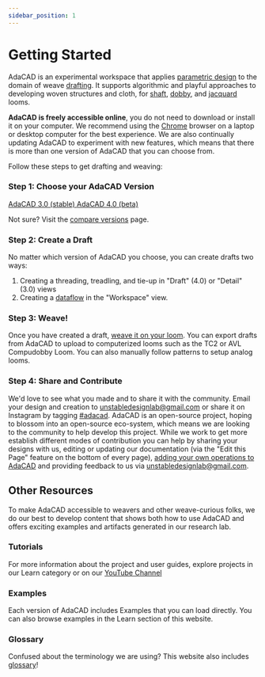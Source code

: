 ```yaml
---
sidebar_position: 1
---
```


# Getting Started
AdaCAD is an experimental workspace that applies [parametric design](/reference/glossary/parametric-design.md) to the domain of weave [drafting](/reference/glossary/draft.md). It supports algorithmic and playful approaches to developing woven structures and cloth, for [shaft](../../reference/glossary/harness-loom.md), [dobby](../../reference/glossary/direct-tie-loom.md),  and [jacquard](../../reference/glossary/jacquard-loom.md) looms. 

**AdaCAD is freely accessible online**, you do not need to download or install it on your computer. We recommend using the [Chrome](https://www.google.com/chrome/) browser on a laptop or desktop computer for the best experience. We are also continually updating AdaCAD to experiment with new features, which means that there is more than one version of AdaCAD that you can choose from. 

Follow these steps to get drafting and weaving: 

### Step 1: Choose your AdaCAD Version
<a class='button_open primary' href="https://adacad.org/" target="_blank">AdaCAD 3.0 (stable) </a>
<a class='button_open secondary' href="https://adacad-4-1.web.app/" target="_blank">AdaCAD 4.0 (beta)</a>

Not sure? Visit the [compare versions](./compare_versions.md) page. 

### Step 2: Create a Draft

No matter which version of AdaCAD you choose, you can create drafts two ways: 

1.  Creating a threading, treadling, and tie-up in "Draft" (4.0) or "Detail" (3.0) views
2.  Creating a [dataflow](dataflow.md) in the "Workspace" view.

### Step 3: Weave! 

Once you have created a draft, [weave it on your loom](./weave.md). You can export drafts from AdaCAD to upload to computerized looms such as the TC2 or AVL Compudobby Loom. You can also manually follow patterns to setup analog looms.

### Step 4: Share and Contribute

We'd love to see what you made and to share it with the community. Email your design and creation to unstabledesignlab@gmail.com or share it on Instagram by tagging [#adacad](https://www.instagram.com/explore/tags/adacad/). AdaCAD is an open-source project, hoping to blossom into an open-source eco-system, which means we are looking to the community to help develop this project. While we work to get more establish different modes of contribution you can help by sharing your designs with us, editing or updating our documentation (via the "Edit this Page" feature on the bottom of every page), [adding your own operations to AdaCAD](../../develop/makeanoperation.md) and providing feedback to us via unstabledesignlab@gmail.com. 



## Other Resources 
To make AdaCAD accessible to weavers and other weave-curious folks, we do our best to develop content that shows both how to use AdaCAD and offers exciting examples and artifacts generated in our research lab. 


### Tutorials
For more information about the project and user guides, explore projects in our Learn category or on our [YouTube Channel](https://www.youtube.com/playlist?list=PLy2lIjrar_02XiqfJG8kLpeWOyCtDXeFJ)


### Examples
Each version of AdaCAD includes Examples that you can load directly. You can also browse examples in the Learn section of this website. 

### Glossary
Confused about the terminology we are using? This website also includes [glossary](../../reference/glossary/glossary.md)!


